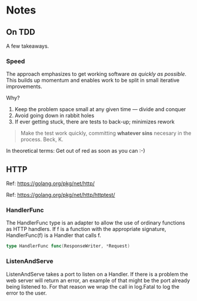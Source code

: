 # Notes

## On TDD

A few takeaways.

### Speed

The approach emphasizes to get working software *as quickly as possible*. This builds up momentum
and enables work to be split in small iterative improvements.

Why?

1. Keep the problem space small at any given time — divide and conquer
2. Avoid going down in rabbit holes
3. If ever getting stuck, there are tests to back-up; minimizes rework

> Make the test work quickly, committing **whatever sins** necesary in the process.
> Beck, K.

In theoretical terms: Get out of red as soon as you can :-)


## HTTP

Ref: https://golang.org/pkg/net/http/

Ref: https://golang.org/pkg/net/http/httptest/

### HandlerFunc

The HandlerFunc type is an adapter to allow the use of ordinary functions as HTTP handlers. If f is a function with the appropriate signature, HandlerFunc(f) is a Handler that calls f.

```go
type HandlerFunc func(ResponseWriter, *Request)
```

### ListenAndServe

ListenAndServe takes a port to listen on a Handler. If there is a problem the web server will return an error, an example of that might be the port already being listened to. For that reason we wrap the call in log.Fatal to log the error to the user.


